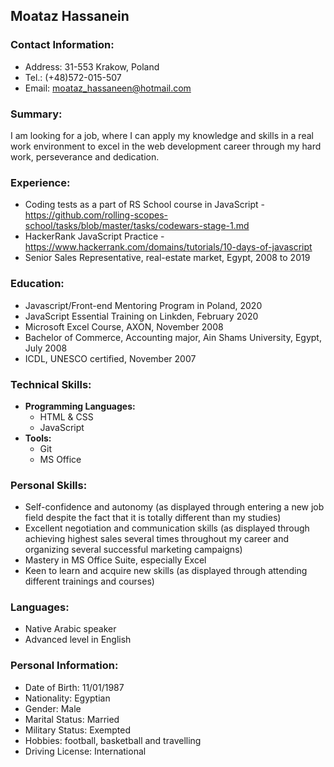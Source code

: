 ## Moataz Hassanein

### Contact Information:
* Address: 31-553 Krakow, Poland
* Tel.: (+48)572-015-507
* Email: <moataz_hassaneen@hotmail.com>

### Summary:

I am looking for a job, where I can apply my knowledge and skills in a real work environment to excel in the web development career through my hard work, perseverance and dedication.
  
### Experience:

* Coding tests as a part of RS School course in JavaScript - <https://github.com/rolling-scopes-school/tasks/blob/master/tasks/codewars-stage-1.md>
* HackerRank JavaScript Practice - <https://www.hackerrank.com/domains/tutorials/10-days-of-javascript>
* Senior Sales Representative, real-estate market, Egypt, 2008 to 2019

### Education:

* Javascript/Front-end Mentoring Program in Poland, 2020
* JavaScript Essential Training on Linkden, February 2020
* Microsoft Excel Course, AXON, November 2008
* Bachelor of Commerce, Accounting major, Ain Shams University, Egypt, July 2008
* ICDL, UNESCO certified, November 2007

### Technical Skills:

- **Programming Languages:**
  - HTML & CSS
  - JavaScript
- **Tools:**
  - Git
  - MS Office

### Personal Skills:

* Self-confidence and autonomy (as displayed through entering a new job field despite the fact that it is totally different than my studies)
* Excellent negotiation and communication skills (as displayed through achieving highest sales several times throughout my career and organizing several successful marketing campaigns)
* Mastery in MS Office Suite, especially Excel
* Keen to learn and acquire new skills (as displayed through attending different trainings and courses)

### Languages:

 * Native Arabic speaker 
 * Advanced level in English

### Personal Information:

* Date of Birth: 11/01/1987
* Nationality: Egyptian
* Gender: Male			
* Marital Status: Married 
* Military Status: Exempted
* Hobbies: football, basketball and travelling
* Driving License: International 

